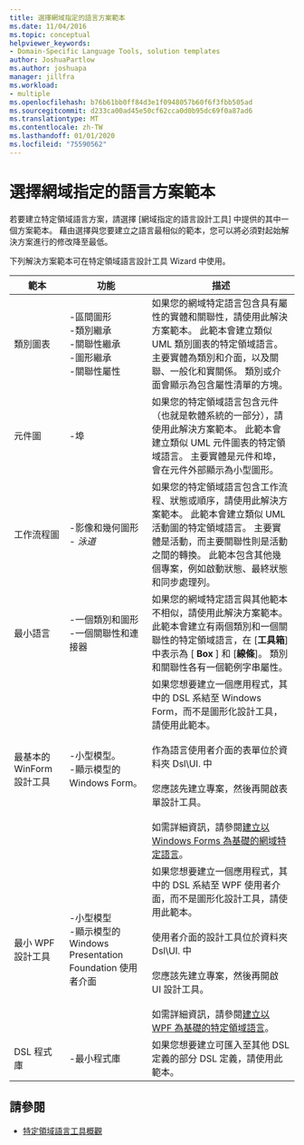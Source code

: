 ```yaml
---
title: 選擇網域指定的語言方案範本
ms.date: 11/04/2016
ms.topic: conceptual
helpviewer_keywords:
- Domain-Specific Language Tools, solution templates
author: JoshuaPartlow
ms.author: joshuapa
manager: jillfra
ms.workload:
- multiple
ms.openlocfilehash: b76b61bb0ff84d3e1f0948057b60f6f3fbb505ad
ms.sourcegitcommit: d233ca00ad45e50cf62cca0d0b95dc69f0a87ad6
ms.translationtype: MT
ms.contentlocale: zh-TW
ms.lasthandoff: 01/01/2020
ms.locfileid: "75590562"
---
```

# <a name="choosing-a-domain-specific-language-solution-template"></a>選擇網域指定的語言方案範本
若要建立特定領域語言方案，請選擇 [網域指定的語言設計工具] 中提供的其中一個方案範本。 藉由選擇與您要建立之語言最相似的範本，您可以將必須對起始解決方案進行的修改降至最低。

 下列解決方案範本可在特定領域語言設計工具 Wizard 中使用。

|範本|功能|描述|
|-|-|-|
|類別圖表|-區間圖形<br />-類別繼承<br />-關聯性繼承<br />-圖形繼承<br />-關聯性屬性|如果您的網域特定語言包含具有屬性的實體和關聯性，請使用此解決方案範本。 此範本會建立類似 UML 類別圖表的特定領域語言。 主要實體為類別和介面，以及關聯、一般化和實關係。 類別或介面會顯示為包含屬性清單的方塊。|
|元件圖|-埠|如果您的特定領域語言包含元件（也就是軟體系統的一部分），請使用此解決方案範本。 此範本會建立類似 UML 元件圖表的特定領域語言。 主要實體是元件和埠，會在元件外部顯示為小型圖形。|
|工作流程圖|-影像和幾何圖形<br />-   *泳道*|如果您的特定領域語言包含工作流程、狀態或順序，請使用此解決方案範本。 此範本會建立類似 UML 活動圖的特定領域語言。 主要實體是活動，而主要關聯性則是活動之間的轉換。 此範本包含其他幾個專案，例如啟動狀態、最終狀態和同步處理列。|
|最小語言|-一個類別和圖形<br />-一個關聯性和連接器|如果您的網域特定語言與其他範本不相似，請使用此解決方案範本。 此範本會建立有兩個類別和一個關聯性的特定領域語言，在 [**工具箱**] 中表示為 [ **Box** ] 和 [**線條**]。 類別和關聯性各有一個範例字串屬性。|
|最基本的 WinForm 設計工具|-小型模型。<br />-顯示模型的 Windows Form。|如果您想要建立一個應用程式，其中的 DSL 系結至 Windows Form，而不是圖形化設計工具，請使用此範本。<br /><br /> 作為語言使用者介面的表單位於資料夾 Dsl\UI. 中<br /><br /> 您應該先建立專案，然後再開啟表單設計工具。<br /><br /> 如需詳細資訊，請參閱[建立以 Windows Forms 為基礎的網域特定語言](../modeling/creating-a-windows-forms-based-domain-specific-language.md)。|
|最小 WPF 設計工具|-小型模型<br />-顯示模型的 Windows Presentation Foundation 使用者介面|如果您想要建立一個應用程式，其中的 DSL 系結至 WPF 使用者介面，而不是圖形化設計工具，請使用此範本。<br /><br /> 使用者介面的設計工具位於資料夾 Dsl\UI. 中<br /><br /> 您應該先建立專案，然後再開啟 UI 設計工具。<br /><br /> 如需詳細資訊，請參閱[建立以 WPF 為基礎的特定領域語言](../modeling/creating-a-wpf-based-domain-specific-language.md)。|
|DSL 程式庫|-最小程式庫|如果您想要建立可匯入至其他 DSL 定義的部分 DSL 定義，請使用此範本。|

## <a name="see-also"></a>請參閱

- [特定領域語言工具概觀](../modeling/overview-of-domain-specific-language-tools.md)
